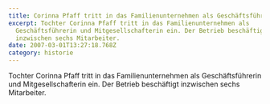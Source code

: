 ```yaml
---
title: Corinna Pfaff tritt in das Familienunternehmen als Geschäftsführerin ein | 2007
excerpt: Tochter Corinna Pfaff tritt in das Familienunternehmen als
  Geschäftsführerin und Mitgesellschafterin ein. Der Betrieb beschäftigt
  in­zwischen sechs Mitarbeiter.
date: 2007-03-01T13:27:18.768Z
category: historie
---
```

Tochter Corinna Pfaff tritt in das Familienunternehmen als Geschäftsführerin und Mitgesellschafterin ein. Der Betrieb beschäftigt in­zwischen sechs Mitarbeiter.